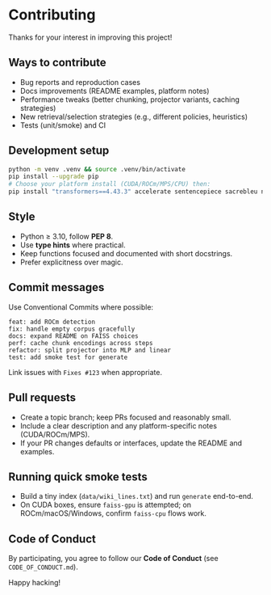 # Contributing

Thanks for your interest in improving this project!

## Ways to contribute
- Bug reports and reproduction cases
- Docs improvements (README examples, platform notes)
- Performance tweaks (better chunking, projector variants, caching strategies)
- New retrieval/selection strategies (e.g., different policies, heuristics)
- Tests (unit/smoke) and CI

## Development setup
```bash
python -m venv .venv && source .venv/bin/activate
pip install --upgrade pip
# Choose your platform install (CUDA/ROCm/MPS/CPU) then:
pip install "transformers==4.43.3" accelerate sentencepiece sacrebleu numpy faiss-cpu
```

## Style
- Python ≥ 3.10, follow **PEP 8**.
- Use **type hints** where practical.
- Keep functions focused and documented with short docstrings.
- Prefer explicitness over magic.

## Commit messages
Use Conventional Commits where possible:
```
feat: add ROCm detection
fix: handle empty corpus gracefully
docs: expand README on FAISS choices
perf: cache chunk encodings across steps
refactor: split projector into MLP and linear
test: add smoke test for generate
```
Link issues with `Fixes #123` when appropriate.

## Pull requests
- Create a topic branch; keep PRs focused and reasonably small.
- Include a clear description and any platform-specific notes (CUDA/ROCm/MPS).
- If your PR changes defaults or interfaces, update the README and examples.

## Running quick smoke tests
- Build a tiny index (`data/wiki_lines.txt`) and run `generate` end-to-end.
- On CUDA boxes, ensure `faiss-gpu` is attempted; on ROCm/macOS/Windows, confirm `faiss-cpu` flows work.

## Code of Conduct
By participating, you agree to follow our **Code of Conduct** (see `CODE_OF_CONDUCT.md`).

Happy hacking!
